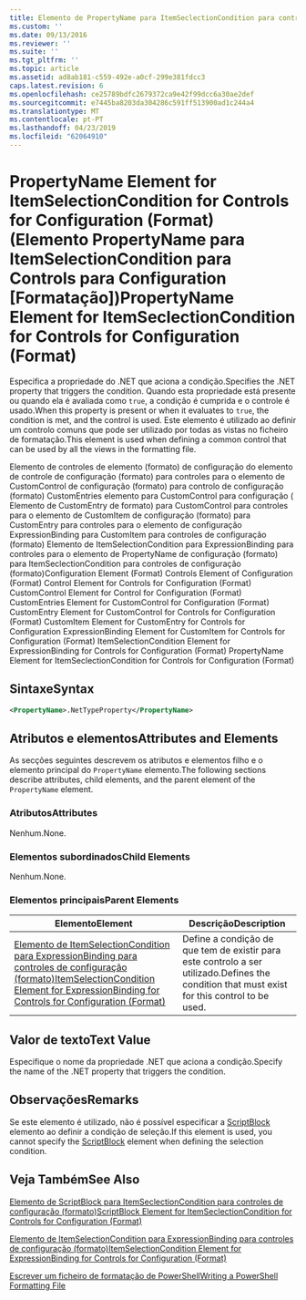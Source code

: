 ```yaml
---
title: Elemento de PropertyName para ItemSeclectionCondition para controles de configuração (formato) | Documentos da Microsoft
ms.custom: ''
ms.date: 09/13/2016
ms.reviewer: ''
ms.suite: ''
ms.tgt_pltfrm: ''
ms.topic: article
ms.assetid: ad8ab181-c559-492e-a0cf-299e381fdcc3
caps.latest.revision: 6
ms.openlocfilehash: ce25789bdfc2679372ca9e42f99dcc6a30ae2def
ms.sourcegitcommit: e7445ba8203da304286c591ff513900ad1c244a4
ms.translationtype: MT
ms.contentlocale: pt-PT
ms.lasthandoff: 04/23/2019
ms.locfileid: "62064910"
---
```

# <a name="propertyname-element-for-itemseclectioncondition-for-controls-for-configuration-format"></a><span data-ttu-id="e050a-102">PropertyName Element for ItemSelectionCondition for Controls for Configuration (Format) (Elemento PropertyName para ItemSelectionCondition para Controls para Configuration [Formatação])</span><span class="sxs-lookup"><span data-stu-id="e050a-102">PropertyName Element for ItemSeclectionCondition for Controls for Configuration (Format)</span></span>

<span data-ttu-id="e050a-103">Especifica a propriedade do .NET que aciona a condição.</span><span class="sxs-lookup"><span data-stu-id="e050a-103">Specifies the .NET property that triggers the condition.</span></span> <span data-ttu-id="e050a-104">Quando esta propriedade está presente ou quando ela é avaliada como `true`, a condição é cumprida e o controle é usado.</span><span class="sxs-lookup"><span data-stu-id="e050a-104">When this property is present or when it evaluates to `true`, the condition is met, and the control is used.</span></span> <span data-ttu-id="e050a-105">Este elemento é utilizado ao definir um controlo comuns que pode ser utilizado por todas as vistas no ficheiro de formatação.</span><span class="sxs-lookup"><span data-stu-id="e050a-105">This element is used when defining a common control that can be used by all the views in the formatting file.</span></span>

<span data-ttu-id="e050a-106">Elemento de controles de elemento (formato) de configuração do elemento de controle de configuração (formato) para controles para o elemento de CustomControl de configuração (formato) para controlo de configuração (formato) CustomEntries elemento para CustomControl para configuração ( Elemento de CustomEntry de formato) para CustomControl para controles para o elemento de CustomItem de configuração (formato) para CustomEntry para controles para o elemento de configuração ExpressionBinding para CustomItem para controles de configuração (formato) Elemento de ItemSelectionCondition para ExpressionBinding para controles para o elemento de PropertyName de configuração (formato) para ItemSeclectionCondition para controles de configuração (formato)</span><span class="sxs-lookup"><span data-stu-id="e050a-106">Configuration Element (Format) Controls Element of Configuration (Format) Control Element for Controls for Configuration (Format) CustomControl Element for Control for Configuration (Format) CustomEntries Element for CustomControl for Configuration (Format) CustomEntry Element for CustomControl for Controls for Configuration (Format) CustomItem Element for CustomEntry for Controls for Configuration ExpressionBinding Element for CustomItem for Controls for Configuration (Format) ItemSelectionCondition Element for ExpressionBinding for Controls for Configuration (Format) PropertyName Element for ItemSeclectionCondition for Controls for Configuration (Format)</span></span>

## <a name="syntax"></a><span data-ttu-id="e050a-107">Sintaxe</span><span class="sxs-lookup"><span data-stu-id="e050a-107">Syntax</span></span>

```xml
<PropertyName>.NetTypeProperty</PropertyName>
```

## <a name="attributes-and-elements"></a><span data-ttu-id="e050a-108">Atributos e elementos</span><span class="sxs-lookup"><span data-stu-id="e050a-108">Attributes and Elements</span></span>

<span data-ttu-id="e050a-109">As secções seguintes descrevem os atributos e elementos filho e o elemento principal do `PropertyName` elemento.</span><span class="sxs-lookup"><span data-stu-id="e050a-109">The following sections describe attributes, child elements, and the parent element of the `PropertyName` element.</span></span>

### <a name="attributes"></a><span data-ttu-id="e050a-110">Atributos</span><span class="sxs-lookup"><span data-stu-id="e050a-110">Attributes</span></span>

<span data-ttu-id="e050a-111">Nenhum.</span><span class="sxs-lookup"><span data-stu-id="e050a-111">None.</span></span>

### <a name="child-elements"></a><span data-ttu-id="e050a-112">Elementos subordinados</span><span class="sxs-lookup"><span data-stu-id="e050a-112">Child Elements</span></span>

<span data-ttu-id="e050a-113">Nenhum.</span><span class="sxs-lookup"><span data-stu-id="e050a-113">None.</span></span>

### <a name="parent-elements"></a><span data-ttu-id="e050a-114">Elementos principais</span><span class="sxs-lookup"><span data-stu-id="e050a-114">Parent Elements</span></span>

|<span data-ttu-id="e050a-115">Elemento</span><span class="sxs-lookup"><span data-stu-id="e050a-115">Element</span></span>|<span data-ttu-id="e050a-116">Descrição</span><span class="sxs-lookup"><span data-stu-id="e050a-116">Description</span></span>|
|-------------|-----------------|
|[<span data-ttu-id="e050a-117">Elemento de ItemSelectionCondition para ExpressionBinding para controles de configuração (formato)</span><span class="sxs-lookup"><span data-stu-id="e050a-117">ItemSelectionCondition Element for ExpressionBinding for Controls for Configuration (Format)</span></span>](./itemselectioncondition-element-for-expressionbinding-for-controls-for-configuration-format.md)|<span data-ttu-id="e050a-118">Define a condição de que tem de existir para este controlo a ser utilizado.</span><span class="sxs-lookup"><span data-stu-id="e050a-118">Defines the condition that must exist for this control to be used.</span></span>|

## <a name="text-value"></a><span data-ttu-id="e050a-119">Valor de texto</span><span class="sxs-lookup"><span data-stu-id="e050a-119">Text Value</span></span>

<span data-ttu-id="e050a-120">Especifique o nome da propriedade .NET que aciona a condição.</span><span class="sxs-lookup"><span data-stu-id="e050a-120">Specify the name of the .NET property that triggers the condition.</span></span>

## <a name="remarks"></a><span data-ttu-id="e050a-121">Observações</span><span class="sxs-lookup"><span data-stu-id="e050a-121">Remarks</span></span>

<span data-ttu-id="e050a-122">Se este elemento é utilizado, não é possível especificar a [ScriptBlock](./scriptblock-element-for-itemseclectioncondition-for-controls-for-configuration-format.md) elemento ao definir a condição de seleção.</span><span class="sxs-lookup"><span data-stu-id="e050a-122">If this element is used, you cannot specify the [ScriptBlock](./scriptblock-element-for-itemseclectioncondition-for-controls-for-configuration-format.md) element when defining the selection condition.</span></span>

## <a name="see-also"></a><span data-ttu-id="e050a-123">Veja Também</span><span class="sxs-lookup"><span data-stu-id="e050a-123">See Also</span></span>

[<span data-ttu-id="e050a-124">Elemento de ScriptBlock para ItemSeclectionCondition para controles de configuração (formato)</span><span class="sxs-lookup"><span data-stu-id="e050a-124">ScriptBlock Element for ItemSeclectionCondition for Controls for Configuration (Format)</span></span>](./scriptblock-element-for-itemseclectioncondition-for-controls-for-configuration-format.md)

[<span data-ttu-id="e050a-125">Elemento de ItemSelectionCondition para ExpressionBinding para controles de configuração (formato)</span><span class="sxs-lookup"><span data-stu-id="e050a-125">ItemSelectionCondition Element for ExpressionBinding for Controls for Configuration (Format)</span></span>](./itemselectioncondition-element-for-expressionbinding-for-controls-for-configuration-format.md)

[<span data-ttu-id="e050a-126">Escrever um ficheiro de formatação de PowerShell</span><span class="sxs-lookup"><span data-stu-id="e050a-126">Writing a PowerShell Formatting File</span></span>](./writing-a-powershell-formatting-file.md)

